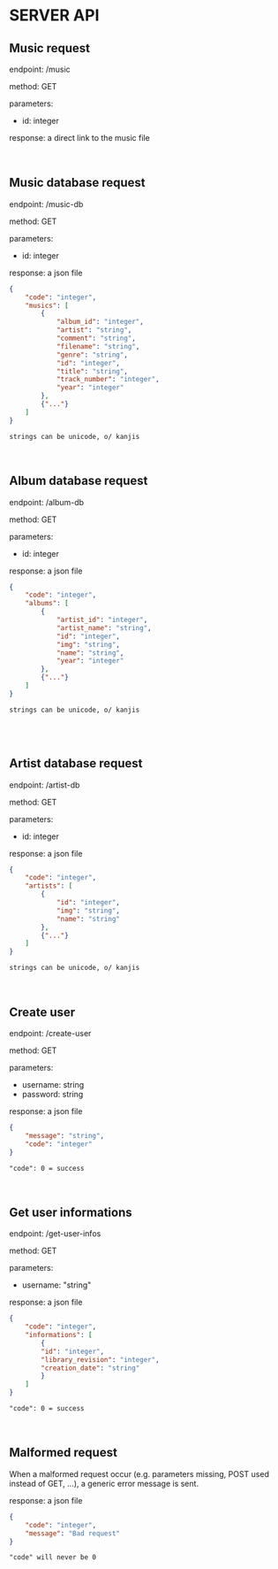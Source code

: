 # SERVER API

## Music request

endpoint: /music

method: GET

parameters:
- id: integer

response: a direct link to the music file

<br>

## Music database request

endpoint: /music-db

method: GET

parameters:
- id: integer

response: a json file

```json
{
    "code": "integer",
    "musics": [
        {
            "album_id": "integer",
            "artist": "string",
            "comment": "string",
            "filename": "string",
            "genre": "string",
            "id": "integer",
            "title": "string",
            "track_number": "integer",
            "year": "integer"
        },
        {"..."}
    ]
}
```
```
strings can be unicode, o/ kanjis
```

<br>

## Album database request

endpoint: /album-db

method: GET

parameters:
- id: integer

response: a json file

```json
{
    "code": "integer",
    "albums": [
        {
            "artist_id": "integer",
            "artist_name": "string",
            "id": "integer",
            "img": "string",
            "name": "string",
            "year": "integer"
        },
        {"..."}
    ]
}
```
```
strings can be unicode, o/ kanjis
```

<br>

<br>

## Artist database request

endpoint: /artist-db

method: GET

parameters:
- id: integer

response: a json file

```json
{
    "code": "integer",
    "artists": [
        {
            "id": "integer",
            "img": "string",
            "name": "string"
        },
        {"..."}
    ]
}
```
```
strings can be unicode, o/ kanjis
```

<br>

## Create user

endpoint: /create-user

method: GET

parameters:
- username: string
- password: string

response: a json file

```json
{
    "message": "string",
    "code": "integer"
}
```
```
"code": 0 = success
```

<br>

## Get user informations

endpoint: /get-user-infos

method: GET

parameters:
- username:  "string"

response: a json file

```json
{
    "code": "integer",
    "informations": [
        {
        "id": "integer",
        "library_revision": "integer",
        "creation_date": "string"
        }
    ]
}
```
```
"code": 0 = success
```

<br>

## Malformed request

When a malformed request occur (e.g. parameters missing, POST used instead of GET, ...), a generic error message is sent.

response: a json file

```json
{
    "code": "integer",
    "message": "Bad request"
}
```
```
"code" will never be 0
```

<br>
